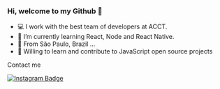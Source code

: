 ### Hi, welcome to my Github 👋

- 💻 I work with the best team of developers at ACCT.
- 🌱 I’m currently learning React, Node and React Native.
- 📍  From São Paulo, Brazil ...
- 🚀 Willing to learn and contribute to JavaScript open source projects

Contact me 

[![Instagram Badge](https://img.shields.io/badge/-saulorodriguesm-ff2b8e?style=flat-square&logo=Instagram&logoColor=white&link=https://www.instagram.com/saulorodriguesm/)](https://www.instagram.com/saulorodriguesm/)
